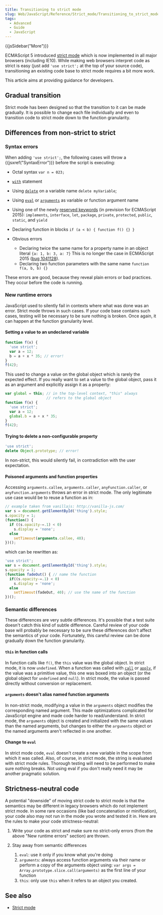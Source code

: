 ```yaml
---
title: Transitioning to strict mode
slug: Web/JavaScript/Reference/Strict_mode/Transitioning_to_strict_mode
tags:
  - Advanced
  - Guide
  - JavaScript
---
```

{{jsSidebar("More")}}

ECMAScript 5 introduced [strict mode](/en-US/docs/JavaScript/Strict_mode) which
is now implemented in all major browsers (including IE10). While making web
browsers interpret code as strict is easy (just add `'use strict';` at the top
of your source code), transitioning an existing code base to strict mode
requires a bit more work.

This article aims at providing guidance for developers.

## Gradual transition

Strict mode has been designed so that the transition to it can be made
gradually. It is possible to change each file individually and even to
transition code to strict mode down to the function granularity.

## Differences from non-strict to strict

### Syntax errors

When adding `'use strict';`, the following cases will throw a
{{jsxref("SyntaxError")}} before the script is executing:

*   Octal syntax `var n = 023;`
*   [`with`](/en-US/docs/Web/JavaScript/Reference/Statements/with) statement
*   Using [`delete`](/en-US/docs/Web/JavaScript/Reference/Operators/delete) on a
    variable name `delete myVariable`;
*   Using [`eval`](/en-US/docs/Web/JavaScript/Reference/Global_Objects/eval) or
    [`arguments`](/en-US/docs/Web/JavaScript/Reference/Functions/arguments) as
    variable or function argument name
*   Using one of the newly
    [reserved keywords](/en-US/docs/Web/JavaScript/Reference/Lexical_grammar#Keywords)
    (in prevision for ECMAScript 2015): `implements`, `interface`, `let`,
    `package`, `private`, `protected`, `public`, `static`, and `yield`
*   Declaring function in blocks `if (a < b) { function f() {} }`
*   Obvious errors

    *   Declaring twice the same name for a property name in an object literal
        `{a: 1, b: 3, a: 7}` This is no longer the case in ECMAScript
        2015 ([bug 1041128](https://bugzilla.mozilla.org/show_bug.cgi?id=1041128)).
    *   Declaring two function parameters with the same name
        `function f(a, b, b) {}`

These errors are good, because they reveal plain errors or bad practices. They
occur before the code is running.

### New runtime errors

JavaScript used to silently fail in contexts where what was done was an error.
Strict mode throws in such cases. If your code base contains such cases, testing
will be necessary to be sure nothing is broken. Once again, it can happen at the
function granularity level.

#### Setting a value to an undeclared variable

```js
function f(x) {
  'use strict';
  var a = 12;
  b = a + x * 35; // error!
}
f(42);
```

This used to change a value on the global object which is rarely the expected
effect. If you really want to set a value to the global object, pass it as an
argument and explicitly assign it as a property:

```js
var global = this; // in the top-level context, "this" always
                   // refers to the global object
function f(x) {
  'use strict';
  var a = 12;
  global.b = a + x * 35;
}
f(42);
```

#### Trying to delete a non-configurable property

```js
'use strict';
delete Object.prototype; // error!
```

In non-strict, this would silently fail, in contradiction with the user
expectation.

#### Poisoned arguments and function properties

Accessing `arguments.callee`, `arguments.caller`, `anyFunction.caller`, or
`anyFunction.arguments` throws an error in strict mode. The only legitimate use
case would be to reuse a function as in:

```js
// example taken from vanillajs: http://vanilla-js.com/
var s = document.getElementById('thing').style;
s.opacity = 1;
(function() {
  if ((s.opacity-=.1) < 0)
    s.display = 'none';
  else
    setTimeout(arguments.callee, 40);
})();
```

which can be rewritten as:

```js
'use strict';
var s = document.getElementById('thing').style;
s.opacity = 1;
(function fadeOut() { // name the function
  if((s.opacity-=.1) < 0)
    s.display = 'none';
  else
    setTimeout(fadeOut, 40); // use the name of the function
})();
```

### Semantic differences

These differences are very subtle differences. It's possible that a test suite
doesn't catch this kind of subtle difference. Careful review of your code base
will probably be necessary to be sure these differences don't affect the
semantics of your code. Fortunately, this careful review can be done gradually
down the function granularity.

#### `this` in function calls

In function calls like `f()`, the `this` value was the global object. In strict
mode, it is now `undefined`. When a function was called with
[`call`](/en-US/docs/Web/JavaScript/Reference/Global_Objects/Function/call) or
[`apply`](/en-US/docs/Web/JavaScript/Reference/Global_Objects/Function/apply),
if the value was a primitive value, this one was boxed into an object (or the
global object for `undefined` and `null`). In strict mode, the value is passed
directly without conversion or replacement.

#### `arguments` doesn't alias named function arguments

In non-strict mode, modifying a value in the `arguments` object modifies the
corresponding named argument. This made optimizations complicated for JavaScript
engine and made code harder to read/understand. In strict mode, the `arguments`
object is created and initialized with the same values than the named arguments,
but changes to either the `arguments` object or the named arguments aren't
reflected in one another.

#### Change to `eval`

In strict mode code, `eval` doesn't create a new variable in the scope from
which it was called. Also, of course, in strict mode, the string is evaluated
with strict mode rules. Thorough testing will need to be performed to make sure
nothing breaks. Not using eval if you don't really need it may be another
pragmatic solution.

## Strictness-neutral code

A potential "downside" of moving strict code to strict mode is that the
semantics may be different in legacy browsers which do not implement strict
mode. In some rare occasions (like bad concatenation or minification), your code
also may not run in the mode you wrote and tested it in. Here are the rules to
make your code strictness-neutral:

1.  Write your code as strict and make sure no strict-only errors (from the
    above "New runtime errors" section) are thrown.
2.  Stay away from semantic differences

    1.  `eval`: use it only if you know what you're doing
    2.  `arguments`: always access function arguments via their name or perform
        a copy of the arguments object using:
        `var args = Array.prototype.slice.call(arguments)` as the first line of
        your function
    3.  `this`: only use `this` when it refers to an object you created.

## See also

*   [Strict mode](/en-US/docs/Web/JavaScript/Reference/Strict_mode)
